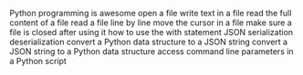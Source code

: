 Python programming is awesome
open a file
write text in a file
read the full content of a file
read a file line by line
move the cursor in a file
make sure a file is closed after using it
how to use the with statement
JSON
serialization
deserialization
convert a Python data structure to a JSON string
convert a JSON string to a Python data structure
access command line parameters in a Python script
